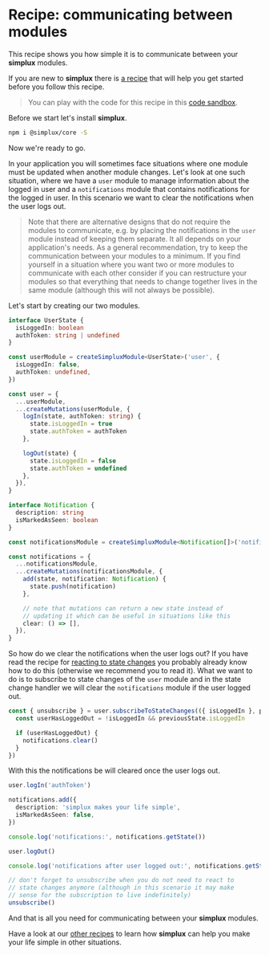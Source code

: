 # Recipe: communicating between modules

This recipe shows you how simple it is to communicate between your **simplux** modules.

If you are new to **simplux** there is [a recipe](../../basics/getting-started#readme) that will help you get started before you follow this recipe.

> You can play with the code for this recipe in this [code sandbox](https://codesandbox.io/s/github/MrWolfZ/simplux/tree/master/recipes/advanced/communicating-between-modules).

Before we start let's install **simplux**.

```sh
npm i @simplux/core -S
```

Now we're ready to go.

In your application you will sometimes face situations where one module must be updated when another module changes. Let's look at one such situation, where we have a `user` module to manage information about the logged in user and a `notifications` module that contains notifications for the logged in user. In this scenario we want to clear the notifications when the user logs out.

> Note that there are alternative designs that do not require the modules to communicate, e.g. by placing the notifications in the `user` module instead of keeping them separate. It all depends on your application's needs. As a general recommendation, try to keep the communication between your modules to a minimum. If you find yourself in a situation where you want two or more modules to communicate with each other consider if you can restructure your modules so that everything that needs to change together lives in the same module (although this will not always be possible).

Let's start by creating our two modules.

```ts
interface UserState {
  isLoggedIn: boolean
  authToken: string | undefined
}

const userModule = createSimpluxModule<UserState>('user', {
  isLoggedIn: false,
  authToken: undefined,
})

const user = {
  ...userModule,
  ...createMutations(userModule, {
    logIn(state, authToken: string) {
      state.isLoggedIn = true
      state.authToken = authToken
    },

    logOut(state) {
      state.isLoggedIn = false
      state.authToken = undefined
    },
  }),
}

interface Notification {
  description: string
  isMarkedAsSeen: boolean
}

const notificationsModule = createSimpluxModule<Notification[]>('notifications', [])

const notifications = {
  ...notificationsModule,
  ...createMutations(notificationsModule, {
    add(state, notification: Notification) {
      state.push(notification)
    },

    // note that mutations can return a new state instead of
    // updating it which can be useful in situations like this
    clear: () => [],
  }),
}
```

So how do we clear the notifications when the user logs out? If you have read the recipe for [reacting to state changes](../reacting-to-state-changes#readme) you probably already know how to do this (otherwise we recommend you to read it). What we want to do is to subscribe to state changes of the `user` module and in the state change handler we will clear the `notifications` module if the user logged out.

```ts
const { unsubscribe } = user.subscribeToStateChanges(({ isLoggedIn }, previousState) => {
  const userHasLoggedOut = !isLoggedIn && previousState.isLoggedIn

  if (userHasLoggedOut) {
    notifications.clear()
  }
})
```

With this the notifications be will cleared once the user logs out.

```ts
user.logIn('authToken')

notifications.add({
  description: 'simplux makes your life simple',
  isMarkedAsSeen: false,
})

console.log('notifications:', notifications.getState())

user.logOut()

console.log('notifications after user logged out:', notifications.getState())

// don't forget to unsubscribe when you do not need to react to
// state changes anymore (although in this scenario it may make
// sense for the subscription to live indefinitely)
unsubscribe()
```

And that is all you need for communicating between your **simplux** modules.

Have a look at our [other recipes](../../../../..#recipes) to learn how **simplux** can help you make your life simple in other situations.
